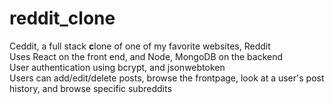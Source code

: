 # reddit_clone

Ceddit, a full stack <b>c</b>lone of one of my favorite websites, Reddit <br>
Uses React on the front end, and Node, MongoDB on the backend <br>
User authentication using bcrypt, and jsonwebtoken <br>
Users can add/edit/delete posts, browse the frontpage, look at a user's post history, and browse specific subreddits
